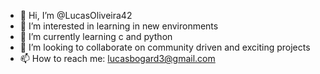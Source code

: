 - 👋 Hi, I’m @LucasOliveira42
- 👀 I’m interested in learning in new environments
- 🌱 I’m currently learning c and python
- 💞️ I’m looking to collaborate on community driven and exciting projects
- 📫 How to reach me: lucasbogard3@gmail.com

<!---
LucasOliveira42/LucasOliveira42 is a ✨ special ✨ repository because he is awsome! *_*
--->
